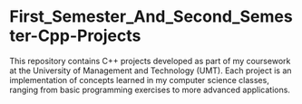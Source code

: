 # First_Semester_And_Second_Semester-Cpp-Projects
This repository contains C++ projects developed as part of my coursework at the University of Management and Technology (UMT). Each project is an implementation of concepts learned in my computer science classes, ranging from basic programming exercises to more advanced applications.
